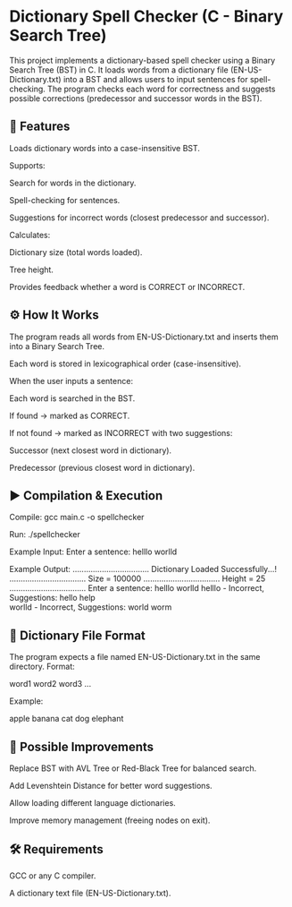 # Dictionary Spell Checker (C - Binary Search Tree)

This project implements a dictionary-based spell checker using a Binary Search Tree (BST) in C.
It loads words from a dictionary file (EN-US-Dictionary.txt) into a BST and allows users to input sentences for spell-checking. The program checks each word for correctness and suggests possible corrections (predecessor and successor words in the BST).

## 📌 Features

Loads dictionary words into a case-insensitive BST.

Supports:

Search for words in the dictionary.

Spell-checking for sentences.

Suggestions for incorrect words (closest predecessor and successor).

Calculates:

Dictionary size (total words loaded).

Tree height.

Provides feedback whether a word is CORRECT or INCORRECT.

## ⚙️ How It Works

The program reads all words from EN-US-Dictionary.txt and inserts them into a Binary Search Tree.

Each word is stored in lexicographical order (case-insensitive).

When the user inputs a sentence:

Each word is searched in the BST.

If found → marked as CORRECT.

If not found → marked as INCORRECT with two suggestions:

Successor (next closest word in dictionary).

Predecessor (previous closest word in dictionary).

## ▶️ Compilation & Execution
Compile:
gcc main.c -o spellchecker

Run:
./spellchecker

Example Input:
Enter a sentence:
helllo worlld

Example Output:
..................................
Dictionary Loaded Successfully...!
..................................
Size = 100000
..................................
Height = 25
..................................
Enter a sentence:
helllo worlld
helllo - Incorrect, Suggestions: hello  help  
worlld - Incorrect, Suggestions: world  worm  

## 📖 Dictionary File Format

The program expects a file named EN-US-Dictionary.txt in the same directory.
Format:

word1
word2
word3
...


Example:

apple
banana
cat
dog
elephant

## 🚀 Possible Improvements

Replace BST with AVL Tree or Red-Black Tree for balanced search.

Add Levenshtein Distance for better word suggestions.

Allow loading different language dictionaries.

Improve memory management (freeing nodes on exit).

## 🛠️ Requirements

GCC or any C compiler.

A dictionary text file (EN-US-Dictionary.txt).

